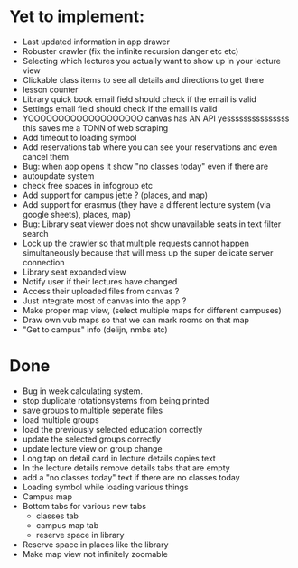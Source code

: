 # Yet to implement:
- Last updated information in app drawer
- Robuster crawler (fix the infinite recursion danger etc etc)
- Selecting which lectures you actually want to show up in your lecture view
- Clickable class items to see all details and directions to get there
- lesson counter
- Library quick book email field should check if the email is valid
- Settings email field should check if the email is valid
- YOOOOOOOOOOOOOOOOOOO canvas has AN API yesssssssssssssss this saves me a TONN of web scraping
- Add timeout to loading symbol 
- Add reservations tab where you can see your reservations and even cancel them
- Bug: when app opens it show "no classes today" even if there are
- autoupdate system
- check free spaces in infogroup etc
- Add support for campus jette ? (places, and map)
- Add support for erasmus (they have a different lecture system (via google sheets),
places, map)
- Bug: Library seat viewer does not show unavailable seats in text filter search
- Lock up the crawler so that multiple requests cannot happen simultaneously because
that will mess up the super delicate server connection 
- Library seat expanded view
- Notify user if their lectures have changed
- Access their uploaded files from canvas ?
- Just integrate most of canvas into the app ?
- Make proper map view, (select multiple maps for different campuses)
- Draw own vub maps so that we can mark rooms on that map
- "Get to campus" info (delijn, nmbs etc)


# Done
- Bug in week calculating system.
- stop duplicate rotationsystems from being printed
- save groups to multiple seperate files 
- load multiple groups
- load the previously selected education correctly
- update the selected groups correctly
- update lecture view on group change 
- Long tap on detail card in lecture details copies text
- In the lecture details remove details tabs that are empty
- add a "no classes today" text if there are no classes today
- Loading symbol while loading various things
- Campus map
- Bottom tabs for various new tabs
    - classes tab
    - campus map tab
    - reserve space in library
- Reserve space in places like the library
- Make map view not infinitely zoomable